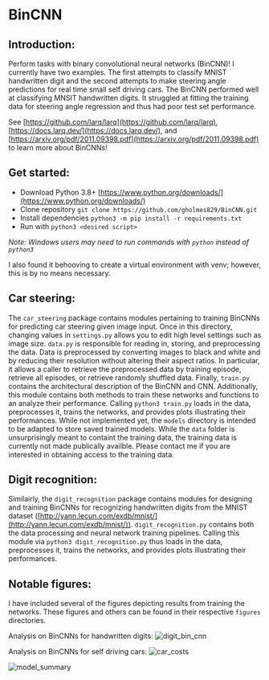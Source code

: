 # BinCNN
## Introduction:
Perform tasks with binary convolutional neural networks (BinCNN)! I currently have two examples. The first attempts to classify MNIST handwritten digit and the second attempts to make steering angle predictions for real time small self driving cars. The BinCNN performed well at classifying MNSIT handwritten digits. It struggled at fitting the training data for steering angle regression and thus had poor test set performance.

See [https://github.com/larq/larq](https://github.com/larq/larq), [https://docs.larq.dev/](https://docs.larq.dev/), and [https://arxiv.org/pdf/2011.09398.pdf](https://arxiv.org/pdf/2011.09398.pdf) to learn more about BinCNNs!

## Get started:
* Download Python 3.8+ [https://www.python.org/downloads/](https://www.python.org/downloads/)
* Clone repository `git clone https://github.com/gholmes829/BinCNN.git`
* Install dependencies `python3 -m pip install -r requirements.txt`
* Run with `python3 <desired script>`

_Note: Windows users may need to run commands with `python` instead of `python3`_

I also found it behooving to create a virtual environment with venv; however, this is by no means necessary.

## Car steering:
The `car_steering` package contains modules pertaining to training BinCNNs for predicting car steering given image input. Once in this directory, changing values in `settings.py` allows you to edit high level settings such as image size. `data.py` is responsible for reading in, storing, and preprocessing the data. Data is preprocessed by converting images to black and white and by reducing their resolution without altering their aspect ratios. In particular, it allows a caller to retrieve the preprocessed data by training episode, retrieve all episodes, or retrieve randomly shuffled data. Finally, `train.py` contains the architectural description of the BinCNN and CNN. Additionally, this module contains both methods to train these networks and functions to an analyze their performance. Calling `python3 train.py` loads in the data, preprocesses it, trains the networks, and provides plots illustrating their performances. While not implemented yet, the `models` directory is intended to be adapted to store saved trained models. While the `data` folder is unsurprisingly meant to containt the training data, the training data is currently not made publically availble. Please contact me if you are interested in obtaining access to the training data.

## Digit recognition:
Similairly, the `digit_recognition` package contains modules for designing and training BinCNNs for recognizing handwritten digits from  the MNIST dataset ([http://yann.lecun.com/exdb/mnist/](http://yann.lecun.com/exdb/mnist/)). `digit_recognition.py` contains both the data processing and neural network training pipelines. Calling this module via `python3 digit_recognition.py` thus loads in the data, preprocesses it, trains the networks, and provides plots illustrating their performances.

## Notable figures:
I have included several of the figures depicting results from training the networks. These figures and others can be found in their respective `figures` directories.

Analysis on BinCNNs for handwritten digits:
![digit_bin_cnn](https://user-images.githubusercontent.com/60802511/118946215-c7117e00-b91b-11eb-8001-b13067e7ef1d.png)

Analysis on BinCNNs for self driving cars:
![car_costs](https://user-images.githubusercontent.com/60802511/118946296-da244e00-b91b-11eb-9417-7432e1f2ab7a.png)

![model_summary](https://user-images.githubusercontent.com/60802511/118946310-dd1f3e80-b91b-11eb-9b67-c90b4c431a1a.PNG)
